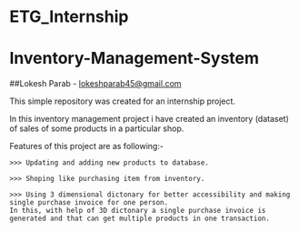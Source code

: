 # ETG_Internship
# Inventory-Management-System
##Lokesh Parab -  lokeshparab45@gmail.com

This simple repository was created for an internship project.

In this inventory management project i have created an inventory (dataset) of sales of some products in a particular shop.

Features of this project are as following:-

	>>> Updating and adding new products to database.
	
	>>> Shoping like purchasing item from inventory.
	
	>>> Using 3 dimensional dictonary for better accessibility and making single purchase invoice for one person.
	In this, with help of 3D dictonary a single purchase invoice is generated and that can get multiple products in one transaction.
	
	

